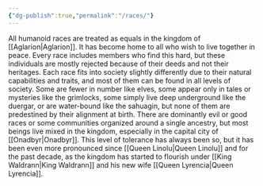 ```yaml
---
{"dg-publish":true,"permalink":"/races/"}
---
```


All humanoid races are treated as equals in the kingdom of [[Aglarion\|Aglarion]]. It has become home to all who wish to live together in peace. Every race includes members who find this hard, but these individuals are mostly rejected because of their deeds and not their heritages. Each race fits into society slightly differently due to their natural capabilities and traits, and most of them can be found in all levels of society. Some are fewer in number like elves, some appear only in tales or mysteries like the grimlocks, some simply live deep underground like the duergar, or are water-bound like the sahuagin, but none of them are predestined by their alignment at birth. There are dominantly evil or good races or some communities organized around a single ancestry, but most beings live mixed in the kingdom, especially in the capital city of [[Onadbyr\|Onadbyr]]. This level of tolerance has always been so, but it has been even more pronounced since [[Queen Linolu\|Queen Linolu]] and for the past decade, as the kingdom has started to flourish under [[King Waldrann\|King Waldrann]] and his new wife [[Queen Lyrencia\|Queen Lyrencia]].